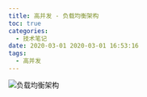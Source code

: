 ```yaml
---
title: 高并发 - 负载均衡架构
toc: true
categories:
  - 技术笔记
date: 2020-03-01 2020-03-01 16:53:16
tags:
  - 高并发
---
```


![负载均衡架构](https://casparthh.github.io/2020/03/02/loadbalance/loadbalance.png)
